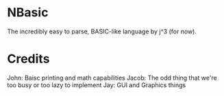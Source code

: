 # NBasic

The incredibly easy to parse, BASIC-like language by j^3 (for now).

# Credits
John: Baisc printing and math capabilities
Jacob: The odd thing that we're too busy or too lazy to implement
Jay: GUI and Graphics things
